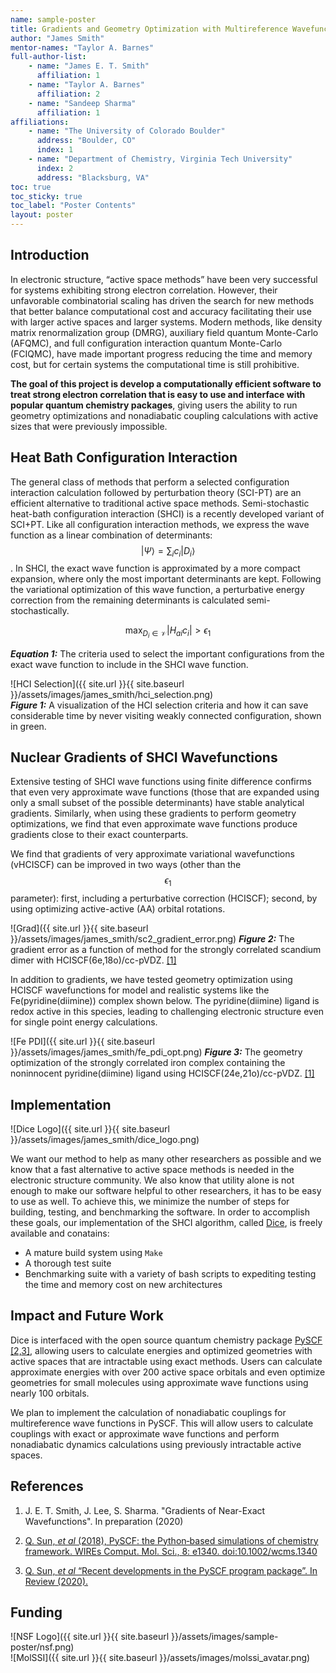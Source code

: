 ```yaml
---
name: sample-poster
title: Gradients and Geometry Optimization with Multireference Wavefunctions
author: "James Smith"
mentor-names: "Taylor A. Barnes"
full-author-list:
    - name: "James E. T. Smith"
      affiliation: 1
    - name: "Taylor A. Barnes"
      affiliation: 2
    - name: "Sandeep Sharma"
      affiliation: 1
affiliations:
    - name: "The University of Colorado Boulder"
      address: "Boulder, CO"
      index: 1
    - name: "Department of Chemistry, Virginia Tech University"
      index: 2
      address: "Blacksburg, VA"
toc: true
toc_sticky: true
toc_label: "Poster Contents"
layout: poster
---
```


## Introduction

In electronic structure, “active space methods” have been very successful for systems exhibiting strong electron correlation. However, their unfavorable combinatorial scaling has driven the search for new methods that better balance computational cost and accuracy facilitating their use with larger active spaces and larger systems. Modern methods, like density matrix renormalization group (DMRG), auxiliary field quantum Monte-Carlo (AFQMC), and full configuration interaction quantum Monte-Carlo (FCIQMC),  have made important progress reducing the time and memory cost, but for certain systems the computational time is still prohibitive.

__The goal of this project is develop a computationally efficient software to treat strong electron correlation that is easy to use and interface with popular quantum chemistry packages__, giving users the ability to run geometry optimizations and nonadiabatic coupling calculations with active sizes that were previously impossible.

## Heat Bath Configuration Interaction

The general class of methods that perform a selected configuration interaction calculation followed by perturbation theory (SCI-PT) are an efficient alternative to traditional active space methods.
Semi-stochastic heat-bath configuration interaction (SHCI) is a recently developed variant of SCI+PT.
Like all configuration interaction methods, we express the wave function as a linear combination of determinants: $$ \left| \Psi \right> = \sum_{i} c_i \left| D_i \right> $$.
In SHCI, the exact wave function is approximated by a more compact expansion, where only the most important determinants are kept.
Following the variational optimization of this wave function, a perturbative energy correction from the remaining determinants is calculated semi-stochastically. 

$$ \max_{ D_i \in \mathcal{V}} \left|H_{ai} c_i\right| > \epsilon_1  $$

***Equation 1:*** The criteria used to select the important configurations from the exact wave function to include in the SHCI wave function.


![HCI Selection]({{ site.url }}{{ site.baseurl }}/assets/images/james_smith/hci_selection.png)  
***Figure 1:*** A visualization of the HCI selection criteria and how it can save considerable time by never visiting weakly connected configuration, shown in green.


## Nuclear Gradients of SHCI Wavefunctions

Extensive testing of SHCI wave functions using finite difference confirms that even very approximate wave functions (those that are expanded using only a small subset of the possible determinants) have stable analytical gradients.
Similarly, when using these gradients to perform geometry optimizations, we find that even approximate wave functions produce gradients close to their exact counterparts. 

<!-- ![N2 CASSCF]({{ site.url }}{{ site.baseurl }}/assets/images/james_smith/n2_casscf_optimization.png)  -->

We find that gradients of very approximate variational wavefunctions (vHCISCF) can be improved in two ways (other than the $$ \epsilon_1 $$ parameter): first, including a perturbative correction (HCISCF); second, by using optimizing active-active (AA) orbital rotations.

![Grad]({{ site.url }}{{ site.baseurl }}/assets/images/james_smith/sc2_gradient_error.png) 
***Figure 2:*** The gradient error as a function of method for the strongly correlated scandium dimer with HCISCF(6e,18o)/cc-pVDZ. [\[1\]](#references)

In addition to gradients, we have tested geometry optimization using HCISCF wavefunctions for model and realistic systems like the Fe(pyridine(diimine)) complex shown below.
The pyridine(diimine) ligand is redox active in this species, leading to challenging electronic structure even for single point energy calculations.

![Fe PDI]({{ site.url }}{{ site.baseurl }}/assets/images/james_smith/fe_pdi_opt.png) 
***Figure 3:*** The geometry optimization of the strongly correlated iron complex containing the noninnocent pyridine(diimine) ligand using HCISCF(24e,21o)/cc-pVDZ. [\[1\]](#references)


## Implementation
![Dice Logo]({{ site.url }}{{ site.baseurl }}/assets/images/james_smith/dice_logo.png) 

We want our method to help as many other researchers as possible and we know that a fast alternative to active space methods is needed in the electronic structure community.
We also know that utility alone is not enough to make our software helpful to other researchers, it has to be easy to use as well.
To achieve this, we minimize the number of steps for building, testing, and benchmarking the software. 
In order to accomplish these goals, our implementation of the SHCI algorithm, called [Dice](https://sanshar.github.io/Dice/), is freely available and conatains:
- A mature build system using `Make`
- A thorough test suite
- Benchmarking suite with a variety of bash scripts to expediting testing the time and memory cost on new architectures


## Impact and Future Work

Dice is interfaced with the open source quantum chemistry package [PySCF](http://pyscf.org/) [\[2,3\]](#references), allowing users to calculate energies and optimized geometries with active spaces that are intractable using exact methods. Users can calculate approximate energies with over 200 active space orbitals and even optimize geometries for small molecules using approximate wave functions using nearly 100 orbitals.

We plan to implement the calculation of nonadiabatic couplings for multireference wave functions in PySCF. This will allow users to calculate couplings with  exact or approximate wave functions and perform nonadiabatic dynamics calculations using previously intractable active spaces. 


## References

1. J. E. T. Smith, J. Lee, S. Sharma. "Gradients of Near-Exact Wavefunctions". In preparation (2020)

1. [Q. Sun, _et al_ (2018), PySCF: the Python‐based simulations of chemistry framework. WIREs Comput. Mol. Sci., 8: e1340. doi:10.1002/wcms.1340](https://onlinelibrary.wiley.com/doi/abs/10.1002/wcms.1340)

1. [Q. Sun, _et al_ “Recent developments in the PySCF program package”. In Review (2020).](https://arxiv.org/abs/2002.12531)


## Funding

![NSF Logo]({{ site.url }}{{ site.baseurl }}/assets/images/sample-poster/nsf.png)  
![MolSSI]({{ site.url }}{{ site.baseurl }}/assets/images/molssi_avatar.png)  
